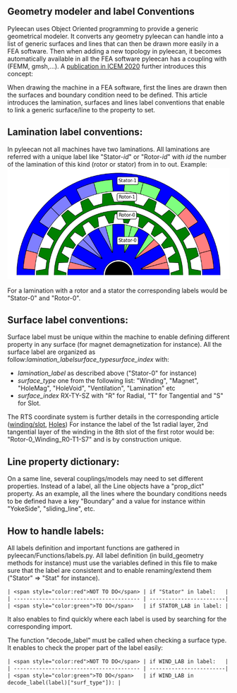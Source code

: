Geometry modeler and label Conventions
--------------------------------------

Pyleecan uses Object Oriented programming to provide a generic geometrical modeler. It converts any geometry pyleecan can handle into a list of generic surfaces and lines that can then be drawn more easily in a FEA software. Then when adding a new topology in pyleecan, it becomes automatically available in all the FEA software pyleecan has a coupling with (FEMM, gmsh,...). A [publication in ICEM 2020](https://pyleecan.org/icem.2020.html) further introduces this concept:

When drawing the machine in a FEA software, first the lines are drawn then the surfaces and boundary condition need to be defined. This article introduces the lamination, surfaces and lines label conventions that enable to link a generic surface/line to the property to set.

Lamination label conventions:
-----------------------------
In pyleecan not all machines have two laminations. All laminations are referred with a unique label like "Stator-*id*" or "Rotor-*id*" with *id* the number of the lamination of this kind (rotor or stator) from in to out. Example:
![](_static/Lamination_label.png)
   
For a lamination with a rotor and a stator the corresponding labels would be "Stator-0" and "Rotor-0".

Surface label conventions:
--------------------------
Surface label must be unique within the machine to enable defining different property in any surface (for magnet demagnetization for instance). All the surface label are organized as follow:*lamination_label*_*surface_type*_*surface_index* with:

- *lamination_label* as described above ("Stator-0" for instance)
- *surface_type* one from the following list: "Winding", "Magnet", "HoleMag", "HoleVoid", "Ventilation", "Lamination" etc
- *surface_index* RX-TY-SZ with "R" for Radial, "T" for Tangential and "S" for Slot.

The RTS coordinate system is further details in the corresponding article ([winding/slot](https://pyleecan.org/winding.convention.html), [Holes](https://pyleecan.org/hole.convention.html))
For instance the label of the 1st radial layer, 2nd tangential layer of the winding in the 8th slot of the first rotor would be: "Rotor-0_Winding_R0-T1-S7" and is by construction unique.

Line property dictionary:
--------------------------
On a same line, several couplings/models may need to set different properties. Instead of a label, all the Line objects have a "prop_dict" property. As an example, all the lines where the boundary conditions needs to be defined have a key "Boundary" and a value for instance within "YokeSide", "sliding_line", etc.

How to handle labels:
---------------------
All labels definition and important functions are gathered in pyleecan/Functions/labels.py. All label definition (in build_geometry methods for instance) must use the variables defined in this file to make sure that the label are consistent and to enable renaming/extend them ("Stator" => "Stat" for instance).

    | <span style="color:red">NOT TO DO</span> | if "Stator" in label:   |
    | ---------------------------------------- | ------------------------|
    | <span style="color:green">TO DO</span>   | if STATOR_LAB in label: |

It also enables to find quickly where each label is used by searching for the corresponding import.

The function "decode_label" must be called when checking a surface type. It enables to check the proper part of the label easily:

    | <span style="color:red">NOT TO DO</span> | if WIND_LAB in label:   |
    | ---------------------------------------- | ------------------------|
    | <span style="color:green">TO DO</span>   | if WIND_LAB in decode_label(label)["surf_type"]): |